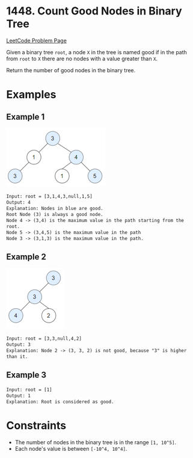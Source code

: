 # 1448. Count Good Nodes in Binary Tree

[LeetCode Problem Page](https://leetcode.com/problems/count-good-nodes-in-binary-tree)

Given a binary tree `root`, a node `X` in the tree is named good if in the path
from `root` to `X` there are no nodes with a value greater than `X`.

Return the number of good nodes in the binary tree.

# Examples

## Example 1

![Example 1 Image](images/example-1.png "Example 1")

```text
Input: root = [3,1,4,3,null,1,5]
Output: 4
Explanation: Nodes in blue are good.
Root Node (3) is always a good node.
Node 4 -> (3,4) is the maximum value in the path starting from the root.
Node 5 -> (3,4,5) is the maximum value in the path
Node 3 -> (3,1,3) is the maximum value in the path.
```

## Example 2

![Example 2 Image](images/example-2.png "Example 2")

```text
Input: root = [3,3,null,4,2]
Output: 3
Explanation: Node 2 -> (3, 3, 2) is not good, because "3" is higher than it.
```

## Example 3

```text
Input: root = [1]
Output: 1
Explanation: Root is considered as good.
```

# Constraints

- The number of nodes in the binary tree is in the range `[1, 10^5]`.
- Each node's value is between `[-10^4, 10^4]`.
